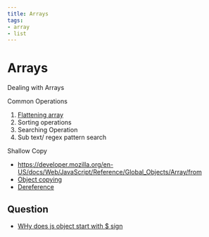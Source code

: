 ```yaml
---
title: Arrays
tags:
- array
- list
---
```


# Arrays

<TagLinks />

Dealing with Arrays

Common Operations

1. [Flattening array](https://developer.mozilla.org/en-US/docs/Web/JavaScript/Reference/Global_Objects/Array/flat)
2. Sorting operations
3. Searching Operation
4. Sub text/ regex pattern search

Shallow Copy

* https://developer.mozilla.org/en-US/docs/Web/JavaScript/Reference/Global_Objects/Array/from
* [Object copying](https://en.wikipedia.org/wiki/Object_copying)
* [Dereference](https://en.wikipedia.org/wiki/Dereference_operator)

## Question

* [WHy does js object start with $ sign](https://stackoverflow.com/questions/205853/why-would-a-javascript-variable-start-with-a-dollar-sign)

<Footer />
